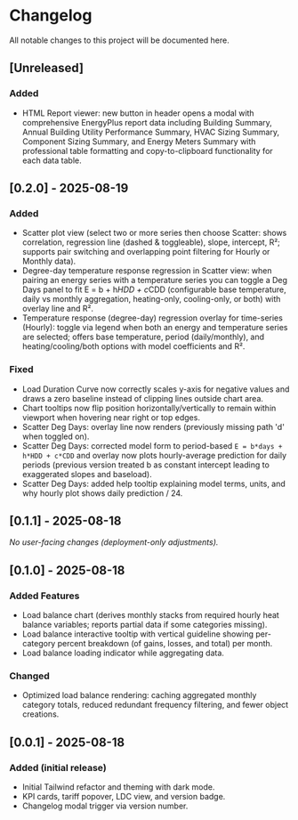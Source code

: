 # Changelog

All notable changes to this project will be documented here.

## [Unreleased]

### Added

- HTML Report viewer: new button in header opens a modal with comprehensive EnergyPlus report data including Building Summary, Annual Building Utility Performance Summary, HVAC Sizing Summary, Component Sizing Summary, and Energy Meters Summary with professional table formatting and copy-to-clipboard functionality for each data table.

<!-- Keep upcoming changes here. Use subsections Added/Changed/Fixed/Removed when populated. -->

## [0.2.0] - 2025-08-19

### Added

- Scatter plot view (select two or more series then choose Scatter: shows correlation, regression line (dashed & toggleable), slope, intercept, R²; supports pair switching and overlapping point filtering for Hourly or Monthly data).
- Degree-day temperature response regression in Scatter view: when pairing an energy series with a temperature series you can toggle a Deg Days panel to fit E = b + h*HDD + c*CDD (configurable base temperature, daily vs monthly aggregation, heating-only, cooling-only, or both) with overlay line and R².
- Temperature response (degree-day) regression overlay for time-series (Hourly): toggle via legend when both an energy and temperature series are selected; offers base temperature, period (daily/monthly), and heating/cooling/both options with model coefficients and R².

### Fixed

- Load Duration Curve now correctly scales y-axis for negative values and draws a zero baseline instead of clipping lines outside chart area.
- Chart tooltips now flip position horizontally/vertically to remain within viewport when hovering near right or top edges.
- Scatter Deg Days: overlay line now renders (previously missing path 'd' when toggled on).
- Scatter Deg Days: corrected model form to period-based `E = b*days + h*HDD + c*CDD` and overlay now plots hourly-average prediction for daily periods (previous version treated b as constant intercept leading to exaggerated slopes and baseload).
- Scatter Deg Days: added help tooltip explaining model terms, units, and why hourly plot shows daily prediction / 24.

## [0.1.1] - 2025-08-18

*No user-facing changes (deployment-only adjustments).*

## [0.1.0] - 2025-08-18

### Added Features

- Load balance chart (derives monthly stacks from required hourly heat balance variables; reports partial data if some categories missing).
- Load balance interactive tooltip with vertical guideline showing per-category percent breakdown (of gains, losses, and total) per month.
- Load balance loading indicator while aggregating data.

### Changed

- Optimized load balance rendering: caching aggregated monthly category totals, reduced redundant frequency filtering, and fewer object creations.

## [0.0.1] - 2025-08-18

### Added (initial release)

- Initial Tailwind refactor and theming with dark mode.
- KPI cards, tariff popover, LDC view, and version badge.
- Changelog modal trigger via version number.
